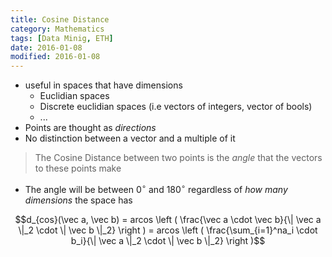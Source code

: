 ```yaml
---
title: Cosine Distance
category: Mathematics
tags: [Data Minig, ETH]
date: 2016-01-08
modified: 2016-01-08
---
```

- useful in spaces that have dimensions
    - Euclidian spaces
    - Discrete euclidian spaces (i.e vectors of integers, vector of bools)
    - ...
- Points are thought as *directions*
- No distinction between a vector and a multiple of it

> The Cosine Distance between two points is the *angle* that the vectors to these points make

- The angle will be between $0^{\circ}$ and $180^{\circ}$ regardless of *how many dimensions* the space has

$$d_{cos}(\vec a, \vec b) = arcos  \left ( \frac{\vec a \cdot \vec b}{\| \vec a \|_2 \cdot \| \vec b \|_2}  \right )  = arcos  \left ( \frac{\sum_{i=1}^na_i \cdot b_i}{\| \vec a \|_2 \cdot \| \vec b \|_2} \right )$$



